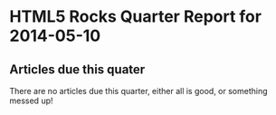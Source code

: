 HTML5 Rocks Quarter Report for 2014-05-10
=========================================

Articles due this quater
------------------------

There are no articles due this quarter, either all is good, or something messed up!


